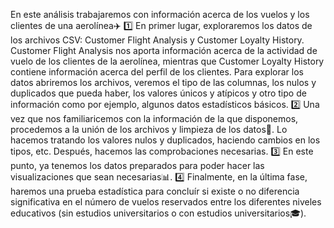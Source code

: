 En este análisis trabajaremos con información acerca de los vuelos y los clientes de una aerolínea✈️ 
1️⃣ En primer lugar, exploraremos los datos de los archivos CSV: Customer Flight Analysis y Customer Loyalty History. 
Customer Flight Analysis nos aporta información acerca de la actividad de vuelo de los clientes de la aerolínea, mientras que Customer Loyalty History contiene información acerca del perfil de los clientes. 
Para explorar los datos abriremos los archivos, veremos el tipo de las columnas, los nulos y duplicados que pueda haber, los valores únicos y atípicos y otro tipo de información como por ejemplo, algunos datos 
estadísticos básicos.
2️⃣ Una vez que nos familiaricemos con la información de la que disponemos, procedemos a la unión de los archivos y limpieza de los datos🧹. Lo hacemos tratando los valores nulos y duplicados, 
haciendo cambios en los tipos, etc. 
Después, hacemos las comprobaciones necesarias.
3️⃣ En este punto, ya tenemos los datos preparados para poder hacer las visualizaciones que sean necesarias📊. 
4️⃣ Finalmente, en la última fase, haremos una prueba estadística para concluír si existe o no diferencia significativa en el número de vuelos reservados entre 
los diferentes niveles educativos (sin estudios universitarios o con estudios universitarios🎓).
